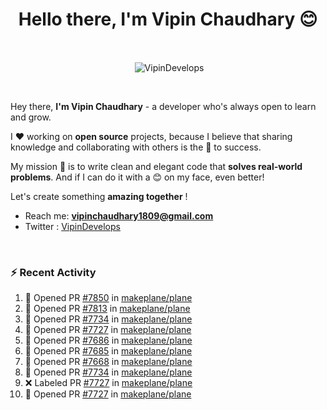 <!--### Hi 👋 Vipin Chaudhary here!-->
<h1 align="center">Hello there, I'm Vipin Chaudhary 😊</h1>
	
<br />
<div align="center">
<p>&nbsp;<img align="center" src="https://github-readme-stats.vercel.app/api/?username=VipinDevelops&show_icons=true&title_color=C9D1D9&icon_color=58A6FF&border_color=30363D&text_color=C9D1D9&bg_color=0d1117" alt="VipinDevelops" /></p>
</div>


<br />

Hey there, **I'm Vipin Chaudhary** - a  developer who's always open to learn and grow. 


I ❤️ working on **open source** projects, because I believe that sharing knowledge and collaborating with others is the 🔑 to success.

My mission 🚀 is to write clean and elegant code that **solves real-world problems**. And if I can do it with a 😊 on my face, even better!

 Let's create something **amazing together** ! 
 
 - Reach me: **vipinchaudhary1809@gmail.com**
 - Twitter : [VipinDevelops](https://twitter.com/VipinDevelops)
<br />


### :zap: Recent Activity

<!--START_SECTION:activity-->
1. 💪 Opened PR [#7850](https://github.com/makeplane/plane/pull/7850) in [makeplane/plane](https://github.com/makeplane/plane)
2. 💪 Opened PR [#7813](https://github.com/makeplane/plane/pull/7813) in [makeplane/plane](https://github.com/makeplane/plane)
3. 💪 Opened PR [#7734](https://github.com/makeplane/plane/pull/7734) in [makeplane/plane](https://github.com/makeplane/plane)
4. 💪 Opened PR [#7727](https://github.com/makeplane/plane/pull/7727) in [makeplane/plane](https://github.com/makeplane/plane)
5. 💪 Opened PR [#7686](https://github.com/makeplane/plane/pull/7686) in [makeplane/plane](https://github.com/makeplane/plane)
6. 💪 Opened PR [#7685](https://github.com/makeplane/plane/pull/7685) in [makeplane/plane](https://github.com/makeplane/plane)
7. 💪 Opened PR [#7668](https://github.com/makeplane/plane/pull/7668) in [makeplane/plane](https://github.com/makeplane/plane)
8. 💪 Opened PR [#7734](undefined) in [makeplane/plane](https://github.com/makeplane/plane)
9. ❌ Labeled PR [#7727](undefined) in [makeplane/plane](https://github.com/makeplane/plane)
10. 💪 Opened PR [#7727](undefined) in [makeplane/plane](https://github.com/makeplane/plane)
<!--END_SECTION:activity-->

  
